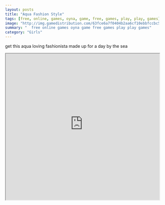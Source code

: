 ```yaml
---
layout: posts
title: "Aqua Fashion Style"
tags: [free, online, games, oyna, game, free, games, play, play, games]
image: "http://img.gamedistribution.com/63fce6a7f0404b2aa6cf10ebbfccbc58.jpg"
summary: "  free online games oyna game free games play play games"
category: "Girls"
---
```


get this aqua loving fashionista made up for a day by the sea

<iframe width="100%" height="480px;" src="http://flash.gamedistribution.com?game=63fce6a7f0404b2aa6cf10ebbfccbc58"></iframe>
